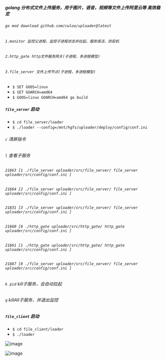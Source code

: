 ##### golang 分布式文件上传服务，用于图片，语音，视频等文件上传阿里云等 高效稳定

###### `go mod download github.com/cwloo/uploader@latest`

###### `1.monitor 监控父进程，监控子进程状态并拉起，服务保活，防宕机`

###### `2.http_gate http文件服务网关(子进程，多进程模型)`

###### `3.file_server 文件上传节点(子进程，多进程模型)`

* `$ SET GOOS=linux`
* `$ SET GOARCH=amd64`
* `$ GOOS=linux GOARCH=amd64 go build`

##### `file_server` 启动

* `$ cd file_server/loader`
* `$ ./loader --config=/mnt/hgfs/uploader/deploy/config/conf.ini`

###### `c` 清屏指令

###### `l` 查看子服务

###### `21663 [1 ./file_server uploader/src/file_server/ file_server uploader/src/config/conf.ini ]`
###### `21664 [2 ./file_server uploader/src/file_server/ file_server uploader/src/config/conf.ini ]`
###### `21831 [3 ./file_server uploader/src/file_server/ file_server uploader/src/config/conf.ini ]`
###### `21660 [0 ./http_gate uploader/src/http_gate/ http_gate uploader/src/config/conf.ini ]`
###### `21661 [1 ./http_gate uploader/src/http_gate/ http_gate uploader/src/config/conf.ini ]`
###### `21887 [0 ./file_server uploader/src/file_server/ file_server uploader/src/config/conf.ini ]`


###### `k pid` kill子服务，会自动拉起

###### `q`  killAll子服务，并退出监控

##### `file_client` 启动

* `$ cd file_client/loader`
* `$ ./loader`



![image](https://github.com/cwloo/gonet/blob/master/tool/res/uploader_client.png)


![image](https://github.com/cwloo/gonet/blob/master/tool/res/uploader_server.png)
